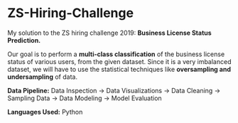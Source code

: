 # ZS-Hiring-Challenge
My solution to the ZS hiring challenge 2019: **Business License Status Prediction.**

Our goal is to perform a **multi-class classification** of the business license status of various users, from the given dataset. Since it is a very imbalanced dataset, we will have to use the statistical techniques like **oversampling and undersampling** of data.

**Data Pipeline:** Data Inspection -> Data Visualizations -> Data Cleaning -> Sampling Data -> Data Modeling -> Model Evaluation

**Languages Used:** Python
